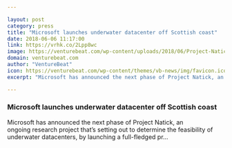 ```yaml
---

layout: post
category: press
title: "Microsoft launches underwater datacenter off Scottish coast"
date: 2018-06-06 11:17:00
link: https://vrhk.co/2Lpp8wc
image: https://venturebeat.com/wp-content/uploads/2018/06/Project-Natick-Orkney.jpg?fit=1843%2C1080&strip=all
domain: venturebeat.com
author: "VentureBeat"
icon: https://venturebeat.com/wp-content/themes/vb-news/img/favicon.ico
excerpt: "Microsoft has announced the next phase of Project Natick, an ongoing research project that’s setting out to determine the feasibility of underwater datacenters, by launching a full-fledged pr…"

---
```


### Microsoft launches underwater datacenter off Scottish coast

Microsoft has announced the next phase of Project Natick, an ongoing research project that’s setting out to determine the feasibility of underwater datacenters, by launching a full-fledged pr…